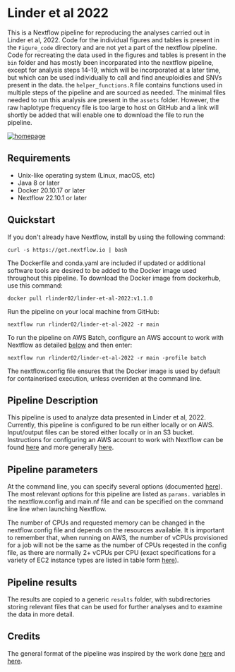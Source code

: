 # Linder et al 2022

This is a Nextflow pipeline for reproducing the analyses carried out in Linder et al, 2022. Code for the individual figures and tables is present in the `Figure_code` directory and are not yet a part of the nextflow pipeline. Code for recreating the data used in the figures and tables is present in the `bin` folder and has mostly been incorparated into the nextflow pipeline, except for analysis steps 14-19, which will be incorporated at a later time, but which can be used individually to call and find aneuploidies and SNVs present in the data. the `helper_functions.R` file contains functions used in multiple steps of the pipeline and are sourced as needed. The minimal files needed to run this analysis are present in the `assets` folder. However, the raw haplotype frequency file is too large to host on GitHub and a link will shortly be added that will enable one to download the file to run the pipeline.  


[![homepage](https://img.shields.io/badge/nextflow-%E2%89%A522.10.1-brightgreen.svg)](https://nextflow.io/ "Redirect to nextflow homepage")

## Requirements

- Unix-like operating system (Linux, macOS, etc)
- Java 8 or later
- Docker 20.10.17 or later
- Nextflow 22.10.1 or later

## Quickstart

If you don't already have Nextflow, install by using the following command:

```
curl -s https://get.nextflow.io | bash
```

The Dockerfile and conda.yaml are included if updated or additional software tools are desired to be added to the Docker image used throughout this pipeline. To download the Docker image from dockerhub, use this command:

```
docker pull rlinder02/linder-et-al-2022:v1.1.0
```

Run the pipeline on your local machine from GitHub:

```
nextflow run rlinder02/linder-et-al-2022 -r main
```

To run the pipeline on AWS Batch, configure an AWS account to work with Nextflow as detailed [below](#pipeline-description) and then enter:

```
nextflow run rlinder02/linder-et-al-2022 -r main -profile batch
```

The nextflow.config file ensures that the Docker image is used by default for containerised execution, unless overriden at the command line.


## Pipeline Description

This pipeline is used to analyze data presented in Linder et al, 2022. Currently, this pipeline is configured to be run either locally or on AWS. Input/output files can be stored either locally or in an S3 bucket. Instructions for configuring an AWS account to work with Nextflow can be found [here](https://staphb.org/resources/2020-04-29-nextflow_batch.html) and more generally [here](https://seqera.io/blog/nextflow-and-aws-batch-inside-the-integration-part-2-of-3/).

## Pipeline parameters

At the command line, you can specify several options (documented [here](https://www.nextflow.io/docs/latest/)). The most relevant options for this pipeline are listed as `params.` variables in the nextflow.config and main.nf file and can be specified on the command line line when launching Nextflow.

The number of CPUs and requested memory can be changed in the nextflow.config file and depends on the resources available. It is important to remember that, when running on AWS, the number of vCPUs provisioned for a job will not be the same as the number of CPUs reqested in the config file, as there are normally 2+ vCPUs per CPU (exact specifications for a variety of EC2 instance types are listed in table form [here](https://docs.aws.amazon.com/AWSEC2/latest/UserGuide/cpu-options-supported-instances-values.html)).

## Pipeline results

The results are copied to a generic `results` folder, with subdirectories storing relevant files that can be used for further analyses and to examine the data in more detail.

## Credits

The general format of the pipeline was inspired by the work done [here](https://github.com/nextflow-io/rnaseq-nf) and [here](https://github.com/nf-core/rnaseq).



